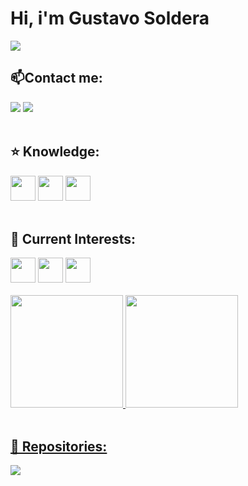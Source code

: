 <h1>Hi, i'm Gustavo Soldera</h1>
<a href="#" target="_blank"><img src="https://media.discordapp.net/attachments/1109870440945565726/1109870467852013790/header.png"/></a>
<h2>📫Contact me:</h2>
<div>
  <a href = "mailto:gustavo.soldera@gmail.com"><img src="https://img.shields.io/badge/Gmail-D14836?style=for-the-badge&logo=gmail&logoColor=white" target="_blank"></a>
  <a href="https://www.linkedin.com/in/g-soldera/" target="_blank"><img src="https://img.shields.io/badge/-LinkedIn-%230077B5?style=for-the-badge&logo=linkedin&logoColor=white" target="_blank"></a>   
</div>
<br>
<h2>⭐️ Knowledge:</h2>
<div>
 <img src="https://cdn.jsdelivr.net/gh/devicons/devicon/icons/html5/html5-original.svg" width="40" height="40"/> <img src="https://cdn.jsdelivr.net/gh/devicons/devicon/icons/css3/css3-original.svg" width="40" height="40"/> <img src="https://cdn.jsdelivr.net/gh/devicons/devicon/icons/javascript/javascript-original.svg" width="40" height="40"/> 
</div>
<br>
<h2>🌱 Current Interests:</h2>
<div>
 <img src="https://cdn.jsdelivr.net/gh/devicons/devicon/icons/react/react-original.svg" width="40" height="40"/> <img src="https://cdn.jsdelivr.net/gh/devicons/devicon/icons/nodejs/nodejs-original.svg" width="40" height="40"/> <img src="https://cdn.jsdelivr.net/gh/devicons/devicon/icons/bootstrap/bootstrap-original.svg" width="40" height="40"/> 
</div>
<br>
<div>
  <a href="https://github.com/g-soldera">
  <img height="180em" src="https://github-readme-stats.vercel.app/api/top-langs/?username=g-soldera&layout=compact&langs_count=7&theme=dracula"/>
  <img height="180em" src="https://github-readme-stats.vercel.app/api?username=g-soldera&show_icons=true&theme=dracula&include_all_commits=true&count_private=true"/>
</div>
<br>
<h2>📑 Repositories:</h2>
<a href="https://g-soldera.github.io/social-linking/"><img src="https://cdn.discordapp.com/attachments/1109870440945565726/1109874072097144943/sociallinkingHeader.png"/></a>
